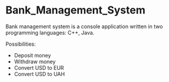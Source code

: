 # Bank_Management_System

Bank management system is a console application written in two programming languages: C++, Java.

Possibilities:
- Deposit money
- Withdraw money
- Convert USD to EUR
- Convert USD to UAH


